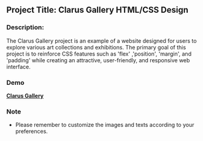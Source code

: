 ## Project Title: Clarus Gallery HTML/CSS Design

### Description:

The Clarus Gallery project is an example of a website designed for users to explore various art collections and exhibitions. The primary goal of this project is to reinforce CSS features such as 'flex' ,'position', 'margin', and 'padding' while creating an attractive, user-friendly, and responsive web interface.

### Demo

[**Clarus Gallery**](https://anthonyins.github.io/ass-flex/)

### Note

- Please remember to customize the images and texts according to your preferences.
